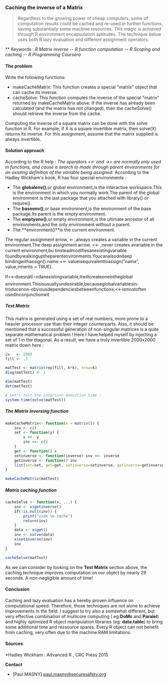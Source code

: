 
<!-- R Commander Markdown Template -->




### Caching the inverse of a Matrix


> Regardless to the growing power of cheap computers, some of computation results could be cached and re-used in further functions, saving substantially some machine resources. This magic is achieved through R environment encapsulation aptitudes.
The technique below uses both R lazy evaluation and different assignment operators.

** Keywords : *R Matrix inverse* -- *R function computation* -- *R Scoping and caching* -- *R Programming Coursera*

#### The problem

Write the following functions:

- makeCacheMatrix: This function creates a special "matrix" object that can cache its inverse.
- cacheSolve: This function computes the inverse of the special "matrix" returned by makeCacheMatrix above. If the inverse has already been calculated (and the matrix has not changed), then the cacheSolve() should retrieve the inverse from the cache.

Computing the inverse of a square matrix can be done with the solve function in R. For example, if X is a square invertible matrix, then solve(X) returns its inverse. For this assignment, assume that the matrix supplied is always invertible.

#### Solution approach



According to the R help : *The operators <<- and ->> are normally only used in functions, and cause a search to made through parent environments for an existing definition of the variable being assigned.*
According to the Hadley Wickham's book, R has four special environments :
- The **globalenv()**,or global environment,is the interactive workspace.This is the environment in which you normally work.The parent of
the global environment is the last package that you attached with library() or require().
- The **baseenv()**,or base environment,is the environment of the base package.Its parent is the empty environment.
- The **emptyenv()**,or empty environment,is the ultimate ancestor of all environments,and the only environment without a parent.
- The **environment()**is the current environment.

The regular assignment arrow, <- ,always creates a variable in the current environment.The deep assignment arrow, <<- ,never creates avariable in the current environment,bu tinsteadmodiﬁesanexistingvariable
foundbywalkinguptheparentenvironments.Youcanalsododeep bindingwithassign():name <<- valueisequivalenttoassign("name", value,inherits = TRUE).

If<<-doesnâtï¬ndanexistingvariable,itwillcreateoneintheglobal environment.Thisisusuallyundesirable,becauseglobalvariablesin-
troducenon-obviousdependenciesbetweenfunctions.<<-ismostoften usedinconjunctionwit


##### Test Matrix

This matrix is generated using a set of real numbers, more prone to a heavier processor use than their integer counterparts.
Also, it should be mentioned that a successful generation of non-singular matrices is a quite separate mathematical problem !
Here I have helped myself by injecting a set of 1 in the diagonal. As a result, we have a truly invertible 2000x2000 matrix down here :  


```r
iv   <- 2000
fill <- .3

matTest <- matrix(rep(fill, k*k), nrow=k)
diag(matTest) <- 1

dim(matTest)
det(matTest)

# Let's test the inversion execution time :
system.time(solve(matTest))
```

##### The Matrix inversing function



```r
makeCacheMatrix<- function(x = matrix()) {
    inv <- c()
    set <- function(y) {
        x <<- y
        inv <<- c()
    }
    get <- function() x
    setinverse <- function(inverse) inv <<- inverse
    getinverse <- function() inv
    list(set=set, get=get, setinverse=setinverse, getinverse=getinverse)
}

makeCacheMatrix(matTest)
```


##### Matrix caching function


```r
cacheSolve <- function(x, ...) {
    inv <- x$getinverse()
    if(!is.null(inv)) {
        print("vide le cache")
        return(inv)
    }
    data <- x$get()
    inv <- solve(data)
    x$setinverse(inv)
    inv
}

cacheSolve(matTest)
```

As we can consider by looking on the **Test Matrix** section above, the caching technique improves computation on our object by nearly 29 seconds. A non-negligible amount of time!
 
#### Conclusion

Caching and lazy evaluation has a hereby proven influence on computational speed. Therefore, those techniques are not alone to achieve improvements in the field. 
I suggest to try also a somewhat different, but very effective combination of multicore computing ( eg:**DoMc** and **Paralel**) and highly optimized R object manipulation libraries (eg: **data.table**) to bring some additional time and ressource spares. Every R object can not benefit from caching, very often due to the machine RAM limitations.

#### Sources

*Hadley Wickham : Advanced R , CRC Press 2015

**Contact**

- [Paul MASNY] paul.masny@securesafety.org













